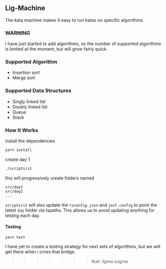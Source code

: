 ## Lig-Machine
The kata machine makes it easy to run katas on specific algorithms.

### WARNING
I have just started to add algorithms, so the number of supported algorithms is
limited at the moment, but will grow fairly quick.

### Supported Algorithm
* Insertion sort
* Merge sort

### Supported Data Structures
* Singly linked list
* Doubly linked list
* Queue
* Stack

### How It Works

install the dependencies

```bash
yarn install
```

create day 1
```bash
./scripts/v1
```

this will progressively create folders named

```
src/day1
src/day2
...
```

`scripts/v1` will also update the `tsconfig.json` and `jest.config` to point
the latest `day` folder via tspaths.  This allows us to avoid updating anything
for testing each day.

#### Testing
```
yarn test
```

I have yet to create a testing strategy for next sets of algorithms, but we
will get there when i cross that bridge.

>>>>>>> feat: ligma sugma
